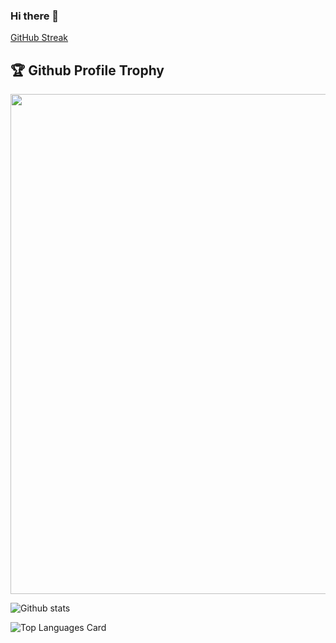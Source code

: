 ### Hi there 👋

<!--
**hitesh-23/hitesh-23** is a ✨ _special_ ✨ repository because its `README.md` (this file) appears on your GitHub profile.

Here are some ideas to get you started:

- 🔭 I’m currently working on ...
- 🌱 I’m currently learning ...
- 👯 I’m looking to collaborate on ...
- 🤔 I’m looking for help with ...
- 💬 Ask me about ...
- 📫 How to reach me: ...
- 😄 Pronouns: ...
- ⚡ Fun fact: ...
-->

[GitHub Streak](https://github-readme-streak-stats.herokuapp.com?user=hitesh-23&theme=neon-palenight&hide_border=true)

<h2>🏆 Github Profile Trophy</h2>
<img width=800 src="https://github-profile-trophy.vercel.app/?username=hitesh-23&column=9&theme=gruvbox&no-frame=true"/>


![Github stats](https://github-readme-stats.vercel.app/api?username=hitesh-23&theme=highcontrast&show_icons=true&count_private=true&include_all_commits=true@show_ownder=true)

![Top Languages Card](https://github-readme-stats.vercel.app/api/top-langs/?username=hitesh-23&layout=compact)


